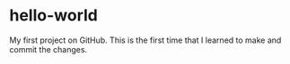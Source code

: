 # hello-world
My first project on GitHub.
This is the first time that I learned to make and commit the changes.
